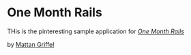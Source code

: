 # One Month Rails

THis is the pinteresting sample application for
[*One Month Rails*](http://onemonthrails.com)

by [Mattan Griffel](http://mattangriffel.com)

